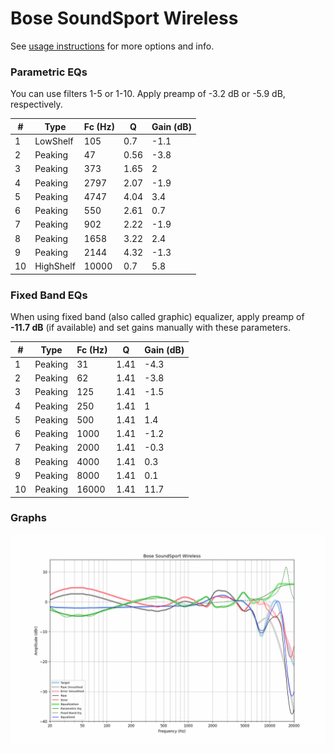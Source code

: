 # Bose SoundSport Wireless
See [usage instructions](https://github.com/jaakkopasanen/AutoEq#usage) for more options and info.

### Parametric EQs
You can use filters 1-5 or 1-10. Apply preamp of -3.2 dB or -5.9 dB, respectively.

|   # | Type      |   Fc (Hz) |    Q |   Gain (dB) |
|-----|-----------|-----------|------|-------------|
|   1 | LowShelf  |       105 | 0.7  |        -1.1 |
|   2 | Peaking   |        47 | 0.56 |        -3.8 |
|   3 | Peaking   |       373 | 1.65 |         2   |
|   4 | Peaking   |      2797 | 2.07 |        -1.9 |
|   5 | Peaking   |      4747 | 4.04 |         3.4 |
|   6 | Peaking   |       550 | 2.61 |         0.7 |
|   7 | Peaking   |       902 | 2.22 |        -1.9 |
|   8 | Peaking   |      1658 | 3.22 |         2.4 |
|   9 | Peaking   |      2144 | 4.32 |        -1.3 |
|  10 | HighShelf |     10000 | 0.7  |         5.8 |

### Fixed Band EQs
When using fixed band (also called graphic) equalizer, apply preamp of **-11.7 dB** (if available) and set gains manually with these parameters.

|   # | Type    |   Fc (Hz) |    Q |   Gain (dB) |
|-----|---------|-----------|------|-------------|
|   1 | Peaking |        31 | 1.41 |        -4.3 |
|   2 | Peaking |        62 | 1.41 |        -3.8 |
|   3 | Peaking |       125 | 1.41 |        -1.5 |
|   4 | Peaking |       250 | 1.41 |         1   |
|   5 | Peaking |       500 | 1.41 |         1.4 |
|   6 | Peaking |      1000 | 1.41 |        -1.2 |
|   7 | Peaking |      2000 | 1.41 |        -0.3 |
|   8 | Peaking |      4000 | 1.41 |         0.3 |
|   9 | Peaking |      8000 | 1.41 |         0.1 |
|  10 | Peaking |     16000 | 1.41 |        11.7 |

### Graphs
![](./Bose%20SoundSport%20Wireless.png)
